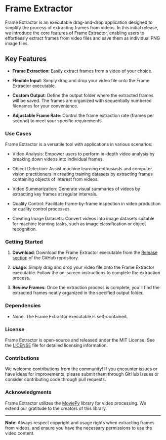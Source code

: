 # Frame Extractor 

Frame Extractor is an executable drag-and-drop application designed to simplify the process of extracting frames from videos. In this initial release, we introduce the core features of Frame Extractor, enabling users to effortlessly extract frames from video files and save them as individual PNG image files.

## Key Features

- **Frame Extraction**: Easily extract frames from a video of your choice.

- **Flexible Input**: Simply drag and drop your video file onto the Frame Extractor executable.

- **Custom Output**: Define the output folder where the extracted frames will be saved. The frames are organized with sequentially numbered filenames for your convenience.

- **Adjustable Frame Rate**: Control the frame extraction rate (frames per second) to meet your specific requirements.

### Use Cases

Frame Extractor is a versatile tool with applications in various scenarios:

- Video Analysis: Empower users to perform in-depth video analysis by breaking down videos into individual frames.

- Object Detection: Assist machine learning enthusiasts and computer vision practitioners in creating training datasets by extracting frames containing objects of interest from videos.

- Video Summarization: Generate visual summaries of videos by extracting key frames at regular intervals.

- Quality Control: Facilitate frame-by-frame inspection in video production or quality control processes.

- Creating Image Datasets: Convert videos into image datasets suitable for machine learning tasks, such as image classification or object recognition.

### Getting Started

1. **Download**: Download the Frame Extractor executable from the [Release section](https://github.com/your-repo/frame-extractor/releases) of the GitHub repository.

2. **Usage**: Simply drag and drop your video file onto the Frame Extractor executable. Follow the on-screen instructions to complete the extraction process.

3. **Review Frames**: Once the extraction process is complete, you'll find the extracted frames neatly organized in the specified output folder.

### Dependencies

- None. The Frame Extractor executable is self-contained.

### License

Frame Extractor is open-source and released under the MIT License. See the [LICENSE](LICENSE) file for detailed licensing information.

### Contributions

We welcome contributions from the community! If you encounter issues or have ideas for improvements, please submit them through GitHub Issues or consider contributing code through pull requests.

### Acknowledgments

Frame Extractor utilizes the [MoviePy](https://zulko.github.io/moviepy/) library for video processing. We extend our gratitude to the creators of this library.

---

**Note**: Always respect copyright and usage rights when extracting frames from videos, and ensure you have the necessary permissions to use the video content.

